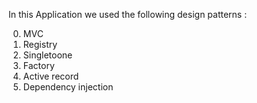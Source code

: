 In this Application we used the following design patterns : 

0) MVC
1) Registry 
2) Singletoone 
3) Factory
4) Active record 
5) Dependency injection